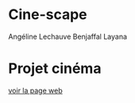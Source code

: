 # Cine-scape
Angéline Lechauve Benjaffal Layana

# Projet cinéma
[voir la page web](https://angeline14670.github.io/TD/)
